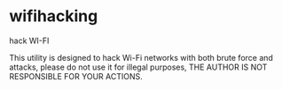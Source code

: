 # wifihacking
hack WI-FI

This utility is designed to hack Wi-Fi networks with both brute force and attacks, please do not use it for illegal purposes, THE AUTHOR IS NOT RESPONSIBLE FOR YOUR ACTIONS.
